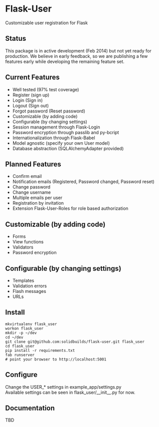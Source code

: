 Flask-User
==========

Customizable user registration for Flask

Status
------
This package is in active development (Feb 2014) but not yet ready for production.
We believe in early feedback, so we are publishing a few features early
while developing the remaining feature set.

Current Features
----------------

- Well tested (97% test coverage)
- Register (sign up)
- Login (Sign in)
- Logout (Sign out)
- Forgot password (Reset password)
- Customizable (by adding code)
- Configurable (by changing settings)
- Session management through Flask-Login
- Password encryption through passlib and py-bcript
- Internationalization through Flask-Babel
- Model agnostic (specify your own User model)
- Database abstraction (SQLAlchemyAdapter provided)

Planned Features
----------------

- Confirm email
- Notification emails (Registered, Password changed, Password reset)
- Change password
- Change username
- Multiple emails per user
- Registration by invitation
- Extension Flask-User-Roles for role based authorization

Customizable (by adding code)
-----------------------------

- Forms
- View functions
- Validators
- Password encryption

Configurable (by changing settings)
-----------------------------------

- Templates
- Validation errors
- Flash messages
- URLs

Install
-------

    mkvirtualenv flask_user
    workon flask_user
    mkdir -p ~/dev
    cd ~/dev
    git clone git@github.com:solidbuilds/flask-user.git flask_user
    cd flask_user
    pip install -r requirements.txt
    fab runserver
    # point your browser to http://localhost:5001

Configure
---------

Change the USER\_\* settings in example_app/settings.py  
Available settings can be seen in flask\_user/\_\_init\_\_.py for now.

Documentation
-------------

TBD
    
